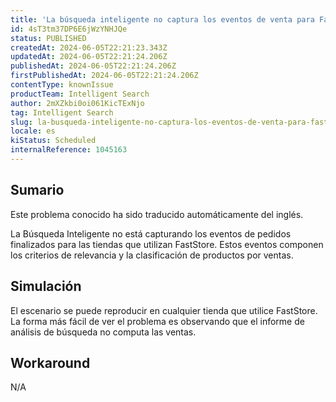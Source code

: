 ```yaml
---
title: 'La búsqueda inteligente no captura los eventos de venta para FastStore'
id: 4sT3tm37DP6E6jWzYNHJQe
status: PUBLISHED
createdAt: 2024-06-05T22:21:23.343Z
updatedAt: 2024-06-05T22:21:24.206Z
publishedAt: 2024-06-05T22:21:24.206Z
firstPublishedAt: 2024-06-05T22:21:24.206Z
contentType: knownIssue
productTeam: Intelligent Search
author: 2mXZkbi0oi061KicTExNjo
tag: Intelligent Search
slug: la-busqueda-inteligente-no-captura-los-eventos-de-venta-para-faststore
locale: es
kiStatus: Scheduled
internalReference: 1045163
---
```


## Sumario

<div class="alert alert-info">
  <p>Este problema conocido ha sido traducido automáticamente del inglés.</p>
</div>


La Búsqueda Inteligente no está capturando los eventos de pedidos finalizados para las tiendas que utilizan FastStore. Estos eventos componen los criterios de relevancia y la clasificación de productos por ventas.


##

## Simulación


El escenario se puede reproducir en cualquier tienda que utilice FastStore. La forma más fácil de ver el problema es observando que el informe de análisis de búsqueda no computa las ventas.



## Workaround


N/A




